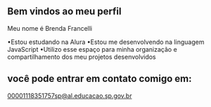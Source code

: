 ## Bem vindos ao meu perfil
Meu nome é Brenda Francelli

•Estou estudando na Alura
•Estou me desenvolvendo na linguagem JavaScript
•Utilizo esse espaço para minha organização e compartilhamento dos meu projetos desenvolvidos

## você pode entrar em contato comigo em:

00001118351757sp@al.educacao.sp.gov.br
